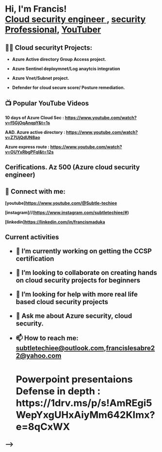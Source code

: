 <h1>Hi, I'm Francis! <br/><a href="https://github.com/subtlecloudsec">Cloud security engineer </a>, <a href="https://www.linkedin.com/in/francismaduka/">security Professional</a>, <a href="https://www.youtube.com/@Subtle-techiee">YouTuber</a></h1>

<h2>👨‍💻 Cloud securityt Projects:</h2>

- <b> Azure Active directory Group Access project.</b>
  
- <b> Azure Sentinel deploymnet/Log anaytcis integration</b>
   
- <b> Azure Vnet/Subnet project.<b/>
- <b> Defender for cloud secure score/ Posture remediation.
<h2>📺 Popular YouTube Videos</h2>

10 days of Azure Cloud Sec : https://www.youtube.com/watch?v=f5GjOqAnqpY&t=1s
 
AAD. Azure active directory : https://www.youtube.com/watch?v=Z7UjQdUN8ao

Azure express route : https://www.youtube.com/watch?v=OUYxRbgPFqI&t=12s

<h2> Cerifications.
Az 500 (Azure cloud security engineer)


<h2> 🤳 Connect with me:</h2>

[youtube]https://www.youtube.com/@Subtle-techiee

[instagram]//(https://www.instagram.com/subtletechiee/#)

[linkedin]https://linkedin.com/in/francismaduka


<h2>Current activities

- 🔭 I’m currently working on getting the CCSP certification
- 👯 I’m looking to collaborate on creating hands on cloud security projects for beginners
- 🤔 I’m looking for help with more real life based cloud security projects 
- 💬 Ask me about Azure security, cloud security.
- 📫 How to reach me: subtletechiee@outlook.com,francislesabre22@yahoo.com

  <h2> Powerpoint presentaions
  Defense in depth : https://1drv.ms/p/s!AmREgi5WepYxgUHxAiyMm642KImx?e=8qCxWX
  
-->
